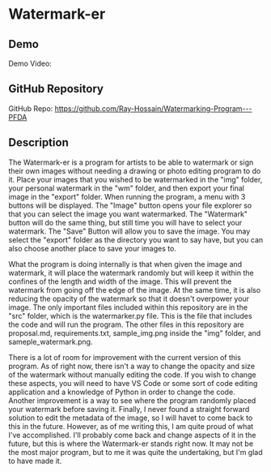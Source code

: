 # Watermark-er

## Demo
Demo Video: <URL>

## GitHub Repository
GitHub Repo: <https://github.com/Ray-Hossain/Watermarking-Program---PFDA>

## Description
The Watermark-er is a program for artists to be able to watermark or sign their own images without needing a drawing or photo editing program to do it. Place your images that you wished to be watermarked in the "img" folder, your personal watermark in the "wm" folder, and then export your final image in the "export" folder. When running the program, a menu with 3 buttons will be displayed. The "Image" button opens your file explorer so that you can select the image you want watermarked. The "Watermark" button will do the same thing, but still time you will have to select your watermark. The "Save" Button will allow you to save the image. You may select the "export" folder as the directory you want to say have, but you can also choose another place to save your images to.

What the program is doing internally is that when given the image and watermark, it will place the watermark randomly but will keep it within the confines of the length and width of the image. This will prevent the watermark from going off the edge of the image. At the same time, it is also reducing the opacity of the watermark so that it doesn't overpower your image. The only important files included within this repository are in the "src" folder, which is the watermarker.py file. This is the file that includes the code and will run the program. The other files in this repository are proposal.md, requirements.txt, sample_img.png inside the "img" folder, and sameple_watermark.png.

There is a lot of room for improvement with the current version of this program. As of right now, there isn't a way to change the opacity and size of the watermark without manually editing the code. If you wish to change these aspects, you will need to have VS Code or some sort of code editing application and a knowledge of Python in order to change the code. Another improvement is a way to see where the program randomly placed your watermark before saving it. Finally, I never found a straight forward solution to edit the metadata of the image, so I will havet to come back to this in the future. However, as of me writing this, I am quite proud of what I've accomplished. I'll probably come back and change aspects of it in the future, but this is where the Watermark-er stands right now. It may not be the most major program, but to me it was quite the undertaking, but I'm glad to have made it.